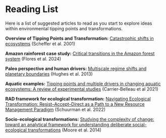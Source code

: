 # Reading List
Here is a list of suggested articles to read as you start to explore ideas within environmental tipping points and transformations.

**Overview of Tipping Points and Transformation:** [Catastrophic shifts in ecosystems](https://www.nature.com/articles/35098000) (Scheffer et al. 2001)

**Amazon rainforest case study:** [Critical transitions in the Amazon forest system](https://www.nature.com/articles/s41586-023-06970-0) (Flores et al. 2024) 

**Paleo perspective and human drivers:** [Multiscale regime shifts and planetary boundaries](https://www.cell.com/trends/ecology-evolution/abstract/S0169-5347(13)00141-9) (Hughes et al. 2013)

**Aquatic examples:** [Tipping points and multiple drivers in changing aquatic ecosystems: A review of experimental studies](https://aslopubs.onlinelibrary.wiley.com/doi/full/10.1002/lno.11978) (Carrier-Belleau et al 2021)

**RAD framework for ecological transformation:** [Navigating Ecological Transformation: Resist–Accept–Direct as a Path to a New Resource Management Paradigm](https://academic.oup.com/bioscience/article/72/1/16/6429752?login=false) (Schuurman et al. 2022)

**Socio-ecological transformations:** [Studying the complexity of change: toward an analytical framework for understanding deliberate social-ecological transformations](https://www.jstor.org/stable/26269689?casa_token=9OM62wJkF-UAAAAA%3AhGGXt0qp00QjQxkYCiHCCvC9cptqi7M8IZ0AUhpD309zFb4LFhgwHiwh1B3EbhRsCDSDgYrMKgdV3WrxWgo2vzfd86pavkxwKfTVysoxD8N29j8ZGb0&seq=1) (Moore et al. 2014)



